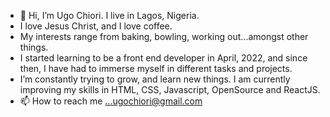 - 👋 Hi, I’m Ugo Chiori. I live in Lagos, Nigeria.
- I love Jesus Christ, and I love coffee.
- My interests range from baking, bowling, working out...amongst other things.
- I started learning to be a front end developer in April, 2022, and since then, I have had to immerse myself in different tasks and projects.
- I’m constantly trying to grow, and learn new things. I am currently improving my skills in HTML, CSS, Javascript, OpenSource and ReactJS.
- 📫 How to reach me ...ugochiori@gmail.com

<!---
UgoChiori/UgoChiori is a ✨ special ✨ repository because its `README.md` (this file) appears on your GitHub profile.
You can click the Preview link to take a look at your changes.
--->
